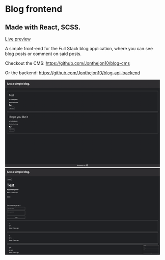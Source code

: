 # Blog frontend

## Made with React, SCSS.

<a href='https://jonthejon10.github.io/blog-frontend/'>Live preview</a>

A simple front-end for the Full Stack blog application, where you can see blog posts or comment on said posts.

Checkout the CMS: https://github.com/Jonthejon10/blog-cms

Or the backend: https://github.com/Jonthejon10/blog-api-backend

<img src='src/images/project-preview.png' alt='' />

<img src='src/images/project-preview(2).png' alt='' />
